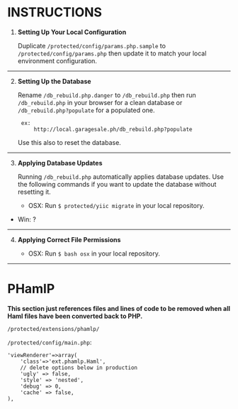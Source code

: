 # INSTRUCTIONS

1. **Setting Up Your Local Configuration**

	Duplicate `/protected/config/params.php.sample` to `/protected/config/params.php`
		then update it to match your local environment configuration.

---

2. **Setting Up the Database**

	Rename `/db_rebuild.php.danger` to `/db_rebuild.php`
		then run `/db_rebuild.php` in your browser for a clean database
			or `/db_rebuild.php?populate` for a populated one.

		ex:
			http://local.garagesale.ph/db_rebuild.php?populate

	Use this also to reset the database.

---

3. **Applying Database Updates**

	Running `/db_rebuild.php` automatically applies database updates.
	Use the following commands if you want to update the database without resetting it.

	* OSX:
		Run `$ protected/yiic migrate` in your local repository.
  * Win:
  	?

---

4. **Applying Correct File Permissions**

	* OSX:
		Run `$ bash osx` in your local repository.

---

# PHamlP

**This section just references files and lines of code to be removed when all Haml files have been converted back to PHP.**

`/protected/extensions/phamlp/`

`/protected/config/main.php`:

	'viewRenderer'=>array(
		'class'=>'ext.phamlp.Haml',
		// delete options below in production
		'ugly' => false,
		'style' => 'nested',
		'debug' => 0,
		'cache' => false,
	),
